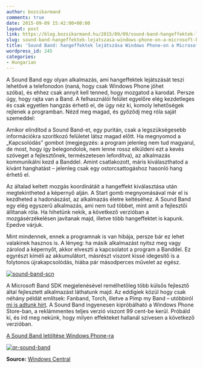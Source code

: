 ```yaml
---
author: bozsikarmand
comments: true
date: 2015-09-09 15:42:00+00:00
layout: post
link: https://blog.bozsikarmand.hu/2015/09/09/sound-band-hangeffektek-lejatszasa-windows-phone-on-a-microsoft-band-mozgatasaval/
slug: sound-band-hangeffektek-lejatszasa-windows-phone-on-a-microsoft-band-mozgatasaval
title: 'Sound Band: hangeffektek lejátszása Windows Phone-on a Microsoft Band mozgatásával'
wordpress_id: 245
categories:
- Hungarian
---
```


A Sound Band egy olyan alkalmazás, ami hangeffektek lejátszását teszi lehetővé a telefonodon (naná, hogy csak Windows Phone jöhet szóba), és ehhez csak annyit kell tenned, hogy mozgatod a karodat. Persze úgy, hogy rajta van a Band. A felhasználói felület egyelőre elég kezdetleges és csak egyetlen hangzás érhető el, de úgy néz ki, komoly lehetőségek rejlenek a programban. Nézd meg magad, és győződj meg róla saját szemeddel:



Amikor elindítod a Sound Band-et, egy puritán, csak a legszükségesebb információkra szorítkozó felületet látsz magad előtt. Ha megnyomod a „Kapcsolódás” gombot (megjegyzés: a program jelenleg nem tud magyarul, de most, hogy így belegondolok, nem lenne rossz elküldeni ezt a kevés szöveget a fejlesztőnek, természetesen lefordítva), az alkalmazás kommunikálni kezd a Banddel. Amint csatlakozott, máris kiválaszthatod a kívánt hanghatást – jelenleg csak egy ostorcsattogáshoz hasonló hang érhető el.

Az általad keltett mozgás koordinátáit a hangeffekt kiválasztása után megtekintheted a képernyő alján. A Start gomb megnyomásával már el is kezdheted a hadonászást, az alkalmazás életre keltéséhez. A Sound Band egy elég egyszerű alkalmazás, ami nem tud többet, mint amit a fejlesztői állítanak róla. Ha hihetünk nekik, a következő verzióban a mozgásérzékelésen javítanak majd, illetve több hangeffektet is kapunk. Epedve várjuk.

Mint mindennek, ennek a programnak is van hibája, persze bár ez lehet valakinek hasznos is. A lényeg: ha másik alkalmazást nyitsz meg vagy zárolod a képernyőt, akkor elveszti a kapcsolatot a program a Banddel. Ez egyrészt kíméli az akkumulátort, másrészt viszont kissé idegesítő is a folytonos újrakapcsolódás, hiába pár másodperces művelet az egész.

[![sound-band-scn](https://blog.bozsikarmand.hu/wp-content/uploads/2015/09/sound-band-scn-300x175.png)](https://blog.bozsikarmand.hu/wp-content/uploads/2015/09/sound-band-scn.png)

A Microsoft Band SDK megjelenésével remélhetőleg több külsős fejlesztő által fejlesztett alkalmazást láthatunk majd. Az eddigiek közül hogy csak néhány példát említsek: Fanband, Torch, illetve a Pimp my Band – utóbbiról [mi is adtunk hírt](http://winmagazin.hu/2015/03/egy-kulsos-alkalmazas-segitsegevel-megvaltoztathatod-a-microsoft-band-nyelvi-beallitasait/). A Sound Band ingyenesen kipróbálható a Windows Phone Store-ban, a reklámmentes teljes verzió viszont 99 cent-be kerül. Próbáld ki, és írd meg nekünk, hogy milyen effekteket hallanál szívesen a következő verzióban.

<a href="http://www.windowsphone.com/s?appid=c071b9d8-7edb-4360-9d51-1fdd940a89fc" title="soundband" target="_blank">A Sound Band letöltése Windows Phone-ra</a>

[![qr-sound-band](https://blog.bozsikarmand.hu/wp-content/uploads/2015/09/qr-sound-band.png)](https://blog.bozsikarmand.hu/wp-content/uploads/2015/09/qr-sound-band.png)

__Source:__ [Windows Central](http://www.windowscentral.com/sound-band-sound-effects-microsoft-band)
